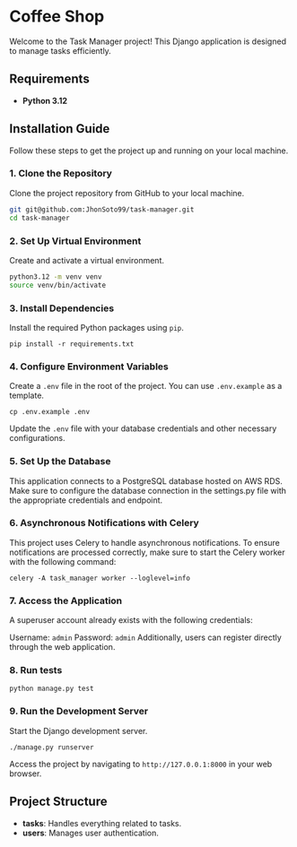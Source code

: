 Coffee Shop
===========

Welcome to the Task Manager project! This Django application is designed to manage tasks efficiently.

Requirements
------------

*   **Python 3.12**

Installation Guide
------------------

Follow these steps to get the project up and running on your local machine.

### 1\. Clone the Repository

Clone the project repository from GitHub to your local machine.

```bash
git git@github.com:JhonSoto99/task-manager.git
cd task-manager
```

### 2\. Set Up Virtual Environment

Create and activate a virtual environment.


```bash
python3.12 -m venv venv 
source venv/bin/activate 
```

### 3\. Install Dependencies

Install the required Python packages using `pip`.

`pip install -r requirements.txt`

### 4\. Configure Environment Variables

Create a `.env` file in the root of the project. You can use `.env.example` as a template.


`cp .env.example .env`

Update the `.env` file with your database credentials and other necessary configurations.

### 5\. Set Up the Database

This application connects to a PostgreSQL database hosted on AWS RDS. Make sure to configure the database connection in the settings.py file with the appropriate credentials and endpoint.

### 6\. Asynchronous Notifications with Celery

This project uses Celery to handle asynchronous notifications. To ensure notifications are processed correctly, make sure to start the Celery worker with the following command:

`celery -A task_manager worker --loglevel=info`

### 7\. Access the Application

A superuser account already exists with the following credentials:

Username: `admin`
Password: `admin`
Additionally, users can register directly through the web application.


### 8\. Run tests
`python manage.py test`


### 9\. Run the Development Server

Start the Django development server.

```
./manage.py runserver
```

Access the project by navigating to `http://127.0.0.1:8000` in your web browser.

Project Structure
-----------------

*   **tasks**: Handles everything related to tasks.
*   **users**: Manages user authentication.
